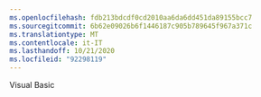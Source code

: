 ```yaml
---
ms.openlocfilehash: fdb213bdcdf0cd2010aa6da6dd451da89155bcc7
ms.sourcegitcommit: 6b62e09026b6f1446187c905b789645f967a371c
ms.translationtype: MT
ms.contentlocale: it-IT
ms.lasthandoff: 10/21/2020
ms.locfileid: "92298119"
---
```

Visual Basic